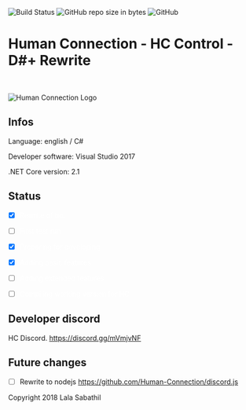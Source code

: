![Build Status](https://img.shields.io/badge/build-alpha-red.svg) ![GitHub repo size in bytes](https://img.shields.io/github/repo-size/badges/shields.svg) ![GitHub](https://img.shields.io/github/license/mashape/apistatus.svg) 
# Human Connection - HC Control - D#+ Rewrite
<br/>

![Human Connection Logo](https://human-connection.org/wp-content/uploads/2017/11/human-connection-logo.svg "Human Connection")

## Infos
Language: english / C#

Developer software: Visual Studio 2017

.NET Core version: 2.1

## Status
<span style="color: white; background-color: black;">

- [x] Rewrite of bot

- [ ]  First test run

- [x]  Preparing for developing

- [x] Adding basic features

- [ ] Adding extended features

- [ ] Compiling working version for HC

</span>


## Developer discord
HC Discord. https://discord.gg/mVmjvNF

## Future changes
- [ ] Rewrite to nodejs https://github.com/Human-Connection/discord.js


Copyright 2018 Lala Sabathil
